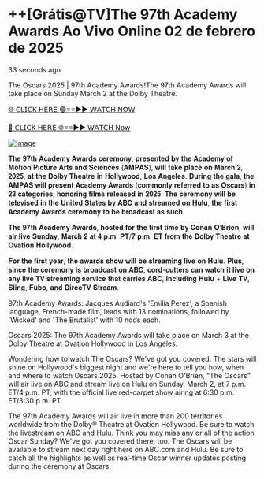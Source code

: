 # ++[Grátis@TV]The 97th Academy Awards Ao Vivo Online 02 de febrero de 2025
 
33 seconds ago

The Oscars 2025 | 97th Academy Awards!The 97th Academy Awards will take place on Sunday March 2 at the Dolby Theatre.



[🌐 𝖢𝖫𝖨𝖢𝖪 𝖧𝖤𝖱𝖤 🟢==►► 𝖶𝖠𝖳𝖢𝖧 𝖭𝖮𝖶](https://aztvl.blogspot.com/2025/03/oscars-2025.html)

[🔴 𝖢𝖫𝖨𝖢𝖪 𝖧𝖤𝖱𝖤 🌐==►► 𝖶𝖠𝖳𝖢𝖧 𝖭𝗈𝗐](https://aztvl.blogspot.com/2025/03/oscars-2025.html)


[![Image](https://github.com/user-attachments/assets/f26e0c2b-1828-4c59-bacb-801503d735eb)](https://aztvl.blogspot.com/2025/03/oscars-2025.html)

𝐓𝐡𝐞 𝟗𝟕𝐭𝐡 𝐀𝐜𝐚𝐝𝐞𝐦𝐲 𝐀𝐰𝐚𝐫𝐝𝐬 𝐜𝐞𝐫𝐞𝐦𝐨𝐧𝐲, 𝐩𝐫𝐞𝐬𝐞𝐧𝐭𝐞𝐝 𝐛𝐲 𝐭𝐡𝐞 𝐀𝐜𝐚𝐝𝐞𝐦𝐲 𝐨𝐟 𝐌𝐨𝐭𝐢𝐨𝐧 𝐏𝐢𝐜𝐭𝐮𝐫𝐞 𝐀𝐫𝐭𝐬 𝐚𝐧𝐝 𝐒𝐜𝐢𝐞𝐧𝐜𝐞𝐬 (𝐀𝐌𝐏𝐀𝐒), 𝐰𝐢𝐥𝐥 𝐭𝐚𝐤𝐞 𝐩𝐥𝐚𝐜𝐞 𝐨𝐧 𝐌𝐚𝐫𝐜𝐡 𝟐, 𝟐𝟎𝟐𝟓, 𝐚𝐭 𝐭𝐡𝐞 𝐃𝐨𝐥𝐛𝐲 𝐓𝐡𝐞𝐚𝐭𝐫𝐞 𝐢𝐧 𝐇𝐨𝐥𝐥𝐲𝐰𝐨𝐨𝐝, 𝐋𝐨𝐬 𝐀𝐧𝐠𝐞𝐥𝐞𝐬. 𝐃𝐮𝐫𝐢𝐧𝐠 𝐭𝐡𝐞 𝐠𝐚𝐥𝐚, 𝐭𝐡𝐞 𝐀𝐌𝐏𝐀𝐒 𝐰𝐢𝐥𝐥 𝐩𝐫𝐞𝐬𝐞𝐧𝐭 𝐀𝐜𝐚𝐝𝐞𝐦𝐲 𝐀𝐰𝐚𝐫𝐝𝐬 (𝐜𝐨𝐦𝐦𝐨𝐧𝐥𝐲 𝐫𝐞𝐟𝐞𝐫𝐫𝐞𝐝 𝐭𝐨 𝐚𝐬 𝐎𝐬𝐜𝐚𝐫𝐬) 𝐢𝐧 𝟐𝟑 𝐜𝐚𝐭𝐞𝐠𝐨𝐫𝐢𝐞𝐬, 𝐡𝐨𝐧𝐨𝐫𝐢𝐧𝐠 𝐟𝐢𝐥𝐦𝐬 𝐫𝐞𝐥𝐞𝐚𝐬𝐞𝐝 𝐢𝐧 𝟐𝟎𝟐𝟓. 𝐓𝐡𝐞 𝐜𝐞𝐫𝐞𝐦𝐨𝐧𝐲 𝐰𝐢𝐥𝐥 𝐛𝐞 𝐭𝐞𝐥𝐞𝐯𝐢𝐬𝐞𝐝 𝐢𝐧 𝐭𝐡𝐞 𝐔𝐧𝐢𝐭𝐞𝐝 𝐒𝐭𝐚𝐭𝐞𝐬 𝐛𝐲 𝐀𝐁𝐂 𝐚𝐧𝐝 𝐬𝐭𝐫𝐞𝐚𝐦𝐞𝐝 𝐨𝐧 𝐇𝐮𝐥𝐮, 𝐭𝐡𝐞 𝐟𝐢𝐫𝐬𝐭 𝐀𝐜𝐚𝐝𝐞𝐦𝐲 𝐀𝐰𝐚𝐫𝐝𝐬 𝐜𝐞𝐫𝐞𝐦𝐨𝐧𝐲 𝐭𝐨 𝐛𝐞 𝐛𝐫𝐨𝐚𝐝𝐜𝐚𝐬𝐭 𝐚𝐬 𝐬𝐮𝐜𝐡.

𝐓𝐡𝐞 𝟗𝟕𝐭𝐡 𝐀𝐜𝐚𝐝𝐞𝐦𝐲 𝐀𝐰𝐚𝐫𝐝𝐬, 𝐡𝐨𝐬𝐭𝐞𝐝 𝐟𝐨𝐫 𝐭𝐡𝐞 𝐟𝐢𝐫𝐬𝐭 𝐭𝐢𝐦𝐞 𝐛𝐲 𝐂𝐨𝐧𝐚𝐧 𝐎’𝐁𝐫𝐢𝐞𝐧, 𝐰𝐢𝐥𝐥 𝐚𝐢𝐫 𝐥𝐢𝐯𝐞 𝐒𝐮𝐧𝐝𝐚𝐲, 𝐌𝐚𝐫𝐜𝐡 𝟐 𝐚𝐭 𝟒 𝐩.𝐦. 𝐏𝐓/𝟕 𝐩.𝐦. 𝐄𝐓 𝐟𝐫𝐨𝐦 𝐭𝐡𝐞 𝐃𝐨𝐥𝐛𝐲 𝐓𝐡𝐞𝐚𝐭𝐫𝐞 𝐚𝐭 𝐎𝐯𝐚𝐭𝐢𝐨𝐧 𝐇𝐨𝐥𝐥𝐲𝐰𝐨𝐨𝐝.

𝐅𝐨𝐫 𝐭𝐡𝐞 𝐟𝐢𝐫𝐬𝐭 𝐲𝐞𝐚𝐫, 𝐭𝐡𝐞 𝐚𝐰𝐚𝐫𝐝𝐬 𝐬𝐡𝐨𝐰 𝐰𝐢𝐥𝐥 𝐛𝐞 𝐬𝐭𝐫𝐞𝐚𝐦𝐢𝐧𝐠 𝐥𝐢𝐯𝐞 𝐨𝐧 𝐇𝐮𝐥𝐮. 𝐏𝐥𝐮𝐬, 𝐬𝐢𝐧𝐜𝐞 𝐭𝐡𝐞 𝐜𝐞𝐫𝐞𝐦𝐨𝐧𝐲 𝐢𝐬 𝐛𝐫𝐨𝐚𝐝𝐜𝐚𝐬𝐭 𝐨𝐧 𝐀𝐁𝐂, 𝐜𝐨𝐫𝐝-𝐜𝐮𝐭𝐭𝐞𝐫𝐬 𝐜𝐚𝐧 𝐰𝐚𝐭𝐜𝐡 𝐢𝐭 𝐥𝐢𝐯𝐞 𝐨𝐧 𝐚𝐧𝐲 𝐥𝐢𝐯𝐞 𝐓𝐕 𝐬𝐭𝐫𝐞𝐚𝐦𝐢𝐧𝐠 𝐬𝐞𝐫𝐯𝐢𝐜𝐞 𝐭𝐡𝐚𝐭 𝐜𝐚𝐫𝐫𝐢𝐞𝐬 𝐀𝐁𝐂, 𝐢𝐧𝐜𝐥𝐮𝐝𝐢𝐧𝐠 𝐇𝐮𝐥𝐮 + 𝐋𝐢𝐯𝐞 𝐓𝐕, 𝐒𝐥𝐢𝐧𝐠, 𝐅𝐮𝐛𝐨, 𝐚𝐧𝐝 𝐃𝐢𝐫𝐞𝐜𝐓𝐕 𝐒𝐭𝐫𝐞𝐚𝐦.

97th Academy Awards: Jacques Audiard's 'Emilia Perez', a Spanish language, French-made film, leads with 13 nominations, followed by 'Wicked' and 'The Brutalist' with 10 nods each.

Oscars 2025: The 97th Academy Awards will take place on March 3 at the Dolby Theatre at Ovation Hollywood in Los Angeles.

Wondering how to watch The Oscars? We've got you covered. The stars will shine on Hollywood's biggest night and we're here to tell you how, when and where to watch Oscars 2025. Hosted by Conan O'Brien, "The Oscars" will air live on ABC and stream live on Hulu on Sunday, March 2, at 7 p.m. ET/4 p.m. PT, with the official live red-carpet show airing at 6:30 p.m. ET/3:30 p.m. PT.

The 97th Academy Awards will air live in more than 200 territories worldwide from the Dolby® Theatre at Ovation Hollywood. Be sure to watch the livestream on ABC and Hulu. Think you may miss any or all of the action Oscar Sunday? We've got you covered there, too. The Oscars will be available to stream next day right here on ABC.com and Hulu. Be sure to catch all the highlights as well as real-time Oscar winner updates posting during the ceremony at Oscars.